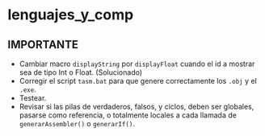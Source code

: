 # lenguajes_y_comp

## IMPORTANTE

* Cambiar macro `displayString` por `displayFloat` cuando el id a mostrar sea de tipo Int o Float. (Solucionado)
* Corregir el script `tasm.bat` para que genere correctamente los `.obj` y el `.exe`.
* Testear.
* Revisar si las pilas de verdaderos, falsos, y ciclos, deben ser globales, pasarse como referencia, o totalmente locales a cada llamada de `generarAssembler()` o `generarIf()`.
